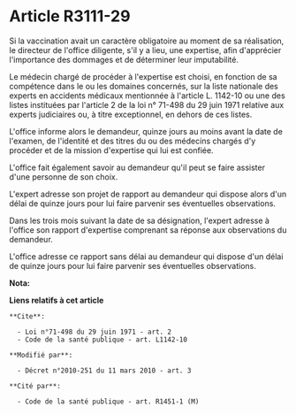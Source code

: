 # Article R3111-29

Si la vaccination avait un caractère obligatoire au moment de sa réalisation, le directeur de l'office diligente, s'il y a
lieu, une expertise, afin d'apprécier l'importance des dommages et de déterminer leur imputabilité. 

Le médecin chargé de procéder à l'expertise est choisi, en fonction de sa compétence dans le ou les domaines concernés, sur
la liste nationale des experts en accidents médicaux mentionnée à l'article L. 1142-10 ou une des listes instituées par
l'article 2 de la loi n° 71-498 du 29 juin 1971 relative aux experts judiciaires ou, à titre exceptionnel, en dehors de ces
listes.

L'office informe alors le demandeur, quinze jours au moins avant la date de l'examen, de l'identité et des titres du ou des
médecins chargés d'y procéder et de la mission d'expertise qui lui est confiée.

L'office fait également savoir au demandeur qu'il peut se faire assister d'une personne de son choix.

L'expert adresse son projet de rapport au demandeur qui dispose alors d'un délai de quinze jours pour lui faire parvenir ses
éventuelles observations. 

Dans les trois mois suivant la date de sa désignation, l'expert adresse à l'office son rapport d'expertise comprenant sa
réponse aux observations du demandeur.

L'office adresse ce rapport sans délai au demandeur qui dispose d'un délai de quinze jours pour lui faire parvenir ses
éventuelles observations.

**Nota:**



**Liens relatifs à cet article**

	**Cite**:

	  - Loi n°71-498 du 29 juin 1971 - art. 2
	  - Code de la santé publique - art. L1142-10

	**Modifié par**:

	  - Décret n°2010-251 du 11 mars 2010 - art. 3

	**Cité par**:

	  - Code de la santé publique - art. R1451-1 (M)
